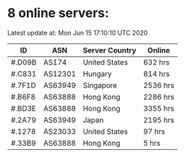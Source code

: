 # 8 online servers:

Latest update at: Mon Jun 15 17:10:10 UTC 2020

| ID | ASN | Server Country | Online |
| -- | --- | -------------- | ------ |
| #.D09B | AS174 | United States | 632 hrs |
| #.C831 | AS12301 | Hungary | 814 hrs |
| #.7F1D | AS63949 | Singapore | 2536 hrs |
| #.B6F8 | AS63888 | Hong Kong | 2286 hrs |
| #.BD3E | AS63888 | Hong Kong | 3355 hrs |
| #.2A79 | AS63949 | Japan | 2195 hrs |
| #.1278 | AS23033 | United States | 97 hrs |
| #.33B9 | AS63888 | Hong Kong | 5 hrs |

